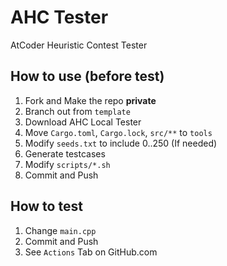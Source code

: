 # AHC Tester

AtCoder Heuristic Contest Tester

## How to use (before test)

1. Fork and Make the repo **private**
2. Branch out from `template`
3. Download AHC Local Tester
4. Move `Cargo.toml`, `Cargo.lock`, `src/**` to `tools`
5. Modify `seeds.txt` to include 0..250 (If needed)
6. Generate testcases
7. Modify `scripts/*.sh`
8. Commit and Push


## How to test

1. Change `main.cpp`
2. Commit and Push
3. See `Actions` Tab on GitHub.com
